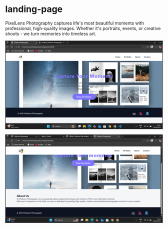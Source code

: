 # landing-page
PixelLens Photography captures life's most beautiful moments with professional, high-quality images. Whether it's portraits, events, or creative shoots - we turn memories into timeless art.


![image alt](https://github.com/Srividhyadiya/landing-page/blob/5108e0d8249fd37a0a9c87cb748aa731d171e91e/Screenshot%20(398).png)

![image alt](https://github.com/Srividhyadiya/landing-page/blob/977d8dbfae56b1dbca1f93d57e051d56f00b92ab/Screenshot%20(405).png)
